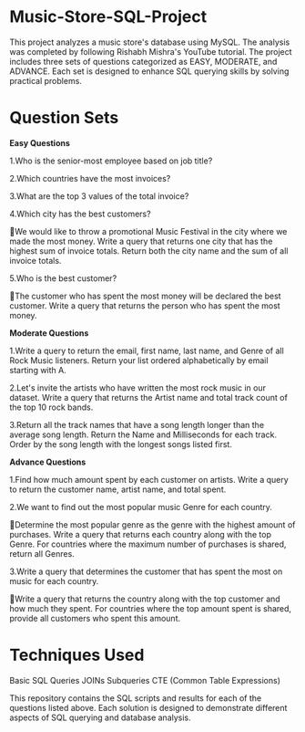 # Music-Store-SQL-Project
This project analyzes a music store's database using MySQL. The analysis was completed by following Rishabh Mishra's YouTube tutorial. The project includes three sets of questions categorized as EASY, MODERATE, and ADVANCE. Each set is designed to enhance SQL querying skills by solving practical problems.

# Question Sets
**Easy Questions**

1.Who is the senior-most employee based on job title?

2.Which countries have the most invoices?

3.What are the top 3 values of the total invoice?

4.Which city has the best customers?

  🔹We would like to throw a promotional Music Festival in the city where we made the most money. Write a query that returns one city that has the highest sum of invoice 
    totals. Return both the city name and the sum of all invoice totals.
    
5.Who is the best customer?

  🔹The customer who has spent the most money will be declared the best customer. Write a query that returns the person who has spent the most 
      money.
      
**Moderate Questions**

1.Write a query to return the email, first name, last name, and Genre of all Rock Music listeners. Return your list ordered alphabetically by email starting with A.

2.Let's invite the artists who have written the most rock music in our dataset. Write a query that returns the Artist name and total track count of the top 10 rock bands.

3.Return all the track names that have a song length longer than the average song length. Return the Name and Milliseconds for each track. Order by the song length with the 
  longest songs listed first.
  
**Advance Questions**

1.Find how much amount spent by each customer on artists. Write a query to return the customer name, artist name, and total spent.

2.We want to find out the most popular music Genre for each country.

  🔹Determine the most popular genre as the genre with the highest amount of purchases. Write a query that returns each country along with the top Genre. For countries 
    where the maximum number of purchases is shared, return all Genres.
    
3.Write a query that determines the customer that has spent the most on music for each country.

  🔹Write a query that returns the country along with the top customer and how much they spent. For countries where the top amount spent is shared, provide all customers 
    who spent this amount.

# Techniques Used
Basic SQL Queries
JOINs
Subqueries
CTE (Common Table Expressions)

This repository contains the SQL scripts and results for each of the questions listed above. Each solution is designed to demonstrate different aspects of SQL querying and database analysis.
